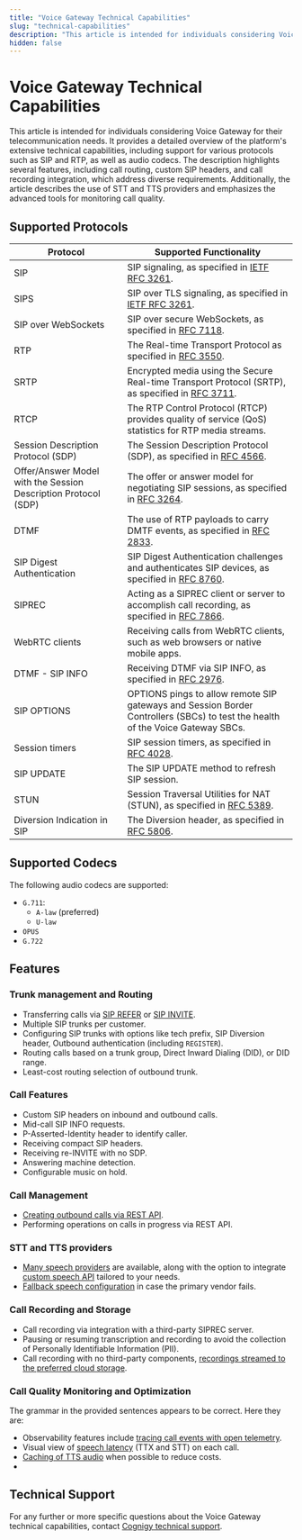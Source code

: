 ```yaml
---
title: "Voice Gateway Technical Capabilities"
slug: "technical-capabilities"
description: "This article is intended for individuals considering Voice Gateway for their telecommunication needs and outlines its technical capabilities."
hidden: false
---
```


# Voice Gateway Technical Capabilities

This article is intended for individuals considering Voice Gateway for their telecommunication needs. 
It provides a detailed overview of the platform's extensive technical capabilities, including support for various protocols such as SIP and RTP, as well as audio codecs. 
The description highlights several features, including call routing, custom SIP headers, and call recording integration,
which address diverse requirements.
Additionally, the article describes the use of STT and TTS providers and emphasizes the advanced tools for monitoring call quality.

## Supported Protocols

| Protocol                                                       | Supported Functionality                                                                                                                          |
|----------------------------------------------------------------|--------------------------------------------------------------------------------------------------------------------------------------------------|
| SIP                                                            | SIP signaling, as specified in [IETF RFC 3261](https://datatracker.ietf.org/doc/html/rfc3261).                                                   |
| SIPS                                                           | SIP over TLS signaling, as specified in [IETF RFC 3261](https://datatracker.ietf.org/doc/html/rfc3261).                                          |
| SIP over WebSockets                                            | SIP over secure WebSockets, as specified in [RFC 7118](https://datatracker.ietf.org/doc/html/rfc7118).                                           |
| RTP                                                            | The Real-time Transport Protocol as specified in [RFC 3550](https://datatracker.ietf.org/doc/html/rfc3550).                                      |
| SRTP                                                           | Encrypted media using the Secure Real-time Transport Protocol (SRTP), as specified in [RFC 3711](https://datatracker.ietf.org/doc/html/rfc3711). |
| RTCP                                                           | The RTP Control Protocol (RTCP) provides quality of service (QoS) statistics for RTP media streams.                                              |
| Session Description Protocol (SDP)                             | The Session Description Protocol (SDP), as specified in [RFC 4566](https://datatracker.ietf.org/doc/html/rfc4566).                               |
| Offer/Answer Model with the Session Description Protocol (SDP) | The offer or answer model for negotiating SIP sessions, as specified in [RFC 3264](https://datatracker.ietf.org/doc/html/rfc3264).               |
| DTMF                                                           | The use of RTP payloads to carry DMTF events, as specified in [RFC 2833](https://datatracker.ietf.org/doc/html/rfc2833).                         |
| SIP Digest Authentication                                      | SIP Digest Authentication challenges and authenticates SIP devices, as specified in [RFC 8760](https://datatracker.ietf.org/doc/html/rfc8760).   |
| SIPREC                                                         | Acting as a SIPREC client or server to accomplish call recording, as specified in [RFC 7866](https://datatracker.ietf.org/doc/html/rfc7866).     |
| WebRTC clients                                                 | Receiving calls from WebRTC clients, such as web browsers or native mobile apps.                                                                 |
| DTMF - SIP INFO                                                | Receiving DTMF via SIP INFO, as specified in [RFC 2976](https://www.rfc-editor.org/rfc/rfc2976).                                                 |
| SIP OPTIONS                                                    | OPTIONS pings to allow remote SIP gateways and Session Border Controllers (SBCs) to test the health of the Voice Gateway SBCs.                   |
| Session timers                                                 | SIP session timers, as specified in [RFC 4028](https://datatracker.ietf.org/doc/html/rfc4028).                                                   |
| SIP UPDATE                                                     | The SIP UPDATE method to refresh SIP session.                                                                                                    |
| STUN                                                           | Session Traversal Utilities for NAT (STUN), as specified in [RFC 5389](https://datatracker.ietf.org/doc/html/rfc5389).                           |
| Diversion Indication in SIP                                    | The Diversion header, as specified in [RFC 5806](https://datatracker.ietf.org/doc/html/rfc5806).                                                 |

## Supported Codecs

The following audio codecs are supported:

- `G.711`:
    - `A-law` (preferred)
    - `U-law`
- `OPUS`
- `G.722`

## Features

### Trunk management and Routing

- Transferring calls via [SIP REFER](https://datatracker.ietf.org/doc/html/rfc3515) or [SIP INVITE](https://datatracker.ietf.org/doc/html/rfc3261).
- Multiple SIP trunks per customer.
- Configuring SIP trunks with options like tech prefix, SIP Diversion header, Outbound authentication (including `REGISTER`).
- Routing calls based on a trunk group, Direct Inward Dialing (DID), or DID range.
- Least-cost routing selection of outbound trunk.

### Call Features 

- Custom SIP headers on inbound and outbound calls.
- Mid-call SIP INFO requests.
- P-Asserted-Identity header to identify caller.
- Receiving compact SIP headers.
- Receiving re-INVITE with no SDP.
- Answering machine detection.
- Configurable music on hold.

### Call Management

- [Creating outbound calls via REST API](../voicegateway/creating-outbound-calls.md).
- Performing operations on calls in progress via REST API.

### STT and TTS providers

- [Many speech providers](../voicegateway/references/tts-and-stt-vendors.md) are available, along with the option to integrate [custom speech API](webapp/speech-services.md#add-a-custom-speech-vendor) tailored to your needs.
- [Fallback speech configuration](../voicegateway/webapp/applications.md#add-additional-tts-and-stt-vendor) in case the primary vendor fails.

### Call Recording and Storage

- Call recording via integration with a third-party SIPREC server.
- Pausing or resuming transcription and recording to avoid the collection of Personally Identifiable Information (PII).
- Call recording with no third-party components, [recordings streamed to the preferred cloud storage](../voicegateway/webapp/recent-calls.md#call-recordings).

### Call Quality Monitoring and Optimization

The grammar in the provided sentences appears to be correct. Here they are:

- Observability features include [tracing call events with open telemetry](webapp/recent-calls.md#call-tracing).
- Visual view of [speech latency](webapp/recent-calls.md#call-recordings) (TTX and STT) on each call.
- [Caching of TTS audio](webapp/accounts.md#tts-prompt-caching) when possible to reduce costs.
- 
## Technical Support

For any further or more specific questions about the Voice Gateway technical capabilities, contact [Cognigy technical support](../help/get-help.md).